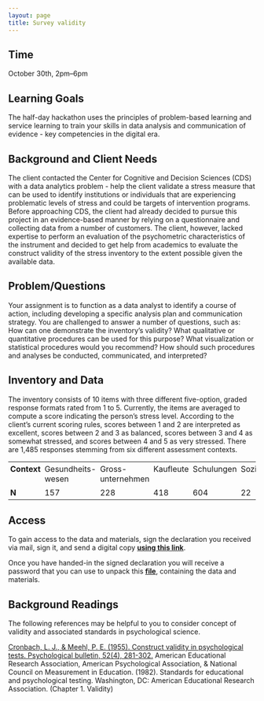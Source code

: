```yaml
---
layout: page
title: Survey validity
---
```



## Time

October 30th, 2pm–6pm

## Learning Goals
The half-day hackathon uses the principles of problem-based learning and service learning to train your skills in data analysis and communication of evidence - key competencies in the digital era.

## Background and Client Needs
The client contacted the Center for Cognitive and Decision Sciences (CDS) with a data analytics problem - help the client validate a stress measure that can be used to identify institutions or individuals that are experiencing problematic levels of stress and could be targets of intervention programs. Before approaching CDS, the client had already decided to pursue this project in an evidence-based manner by relying on a questionnaire and collecting data from a number of customers. The client, however, lacked expertise to perform an evaluation of the psychometric characteristics of the instrument and decided to get help from academics to evaluate the construct validity of the stress inventory to the extent possible given the available data.

## Problem/Questions
Your assignment is to function as a data analyst to identify a course of action, including developing a specific analysis plan and communication strategy. You are challenged to answer a number of questions, such as: How can one demonstrate the inventory’s validity? What qualitative or quantitative procedures can be used for this purpose? What visualization or statistical procedures would you recommend? How should such procedures and analyses be conducted, communicated, and interpreted?

## Inventory and Data
The inventory consists of 10 items with three different five-option, graded response formats rated from 1 to 5. Currently, the items are averaged to compute a score indicating the person’s stress level. According to the client’s current scoring rules, scores between 1 and 2 are interpreted as excellent, scores between 2 and 3 as balanced, scores between 3 and 4 as somewhat stressed, and scores between 4 and 5 as very stressed. There are 1,485 responses stemming from six different assessment contexts.

<table cellspacing="0" cellpadding="0">
  <tr>
    <td style="padding:4px;vertical-align:top"><b>Context</b></td>
    <td style="padding:4px;vertical-align:top;align:center">Gesundheits-wesen</td>
    <td style="padding:4px;vertical-align:top;align:center">Gross-unternehmen</td>
    <td style="padding:4px;vertical-align:top;align:center">Kaufleute</td>
    <td style="padding:4px;vertical-align:top;align:center">Schulungen</td>
    <td style="padding:4px;vertical-align:top;align:center">Sozialwesen</td>
    <td style="padding:4px;vertical-align:top;align:center">Unternehmen</td>
  </tr>
  <tr>
    <td style="padding:4px;vertical-align:top"><b>N</b></td>
    <td style="padding:4px;vertical-align:top;align:center">157</td>
    <td style="padding:4px;vertical-align:top;align:center">228</td>
    <td style="padding:4px;vertical-align:top;align:center">418</td>
    <td style="padding:4px;vertical-align:top;align:center">604</td>
    <td style="padding:4px;vertical-align:top;align:center">22</td>
    <td style="padding:4px;vertical-align:top;align:center">56</td>
  </tr>
</table>

## Access

To gain access to the data and materials, sign the declaration you received via mail, sign it, and send a digital copy <a href="mailto:dirk.wulff@unibas.ch?subject=declaration"><b>using this link</b></a>.

Once you have handed-in the signed declaration you will receive a password that you can use to unpack this <a href="https://www.dropbox.com/sh/nazry94v600x8jb/AADCKjP9xpQu7k0KcrJ66-Jca?dl=0"><b>file</b></a>, containing the data and materials.


## Background Readings
The following references may be helpful to you to consider concept of validity and associated standards in psychological science.

<a href="http://www.sfu.ca/~palys/Cronbach&Meehl-1955-ConstructValidityInPsychologicalTests.pdf">Cronbach, L. J., & Meehl, P. E. (1955). Construct validity in psychological tests. Psychological bulletin, 52(4), 281-302.</a>
American Educational Research Association, American Psychological Association, & National Council on Measurement in Education. (1982). Standards for educational and psychological testing. Washington, DC: American Educational Research Association. (Chapter 1. Validity)
